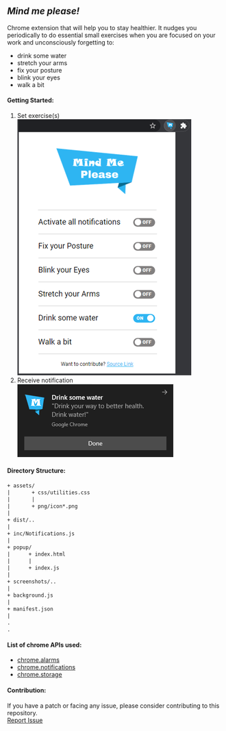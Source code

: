 *Mind me please!*
---
Chrome extension that will help you to stay healthier. It nudges you periodically to do essential small exercises when you are focused on your work and unconsciously forgetting to:
- drink some water
- stretch your arms
- fix your posture
- blink your eyes
- walk a bit

#### Getting Started:

1. Set exercise(s)<br>
![Alt Popup](./screenshots/popup.png?raw=true "Popup Window Screenshot")
2. Receive notification<br>
![Alt Notification](./screenshots/notification.png?raw=true "Notification Screenshot")

#### Directory Structure:
```
+ assets/
|       + css/utilities.css
|       |
|       + png/icon*.png
|
+ dist/..
|
+ inc/Notifications.js
|
+ popup/
|      + index.html
|      |
|      + index.js
|
+ screenshots/..
|
+ background.js
|
+ manifest.json
|
.
.
```

#### List of chrome APIs used:
- [chrome.alarms](https://developer.chrome.com/docs/extensions/reference/alarms/)
- [chrome.notifications](https://developer.chrome.com/docs/extensions/reference/notifications/)
- [chrome.storage](https://developer.chrome.com/docs/extensions/reference/storage/)

#### Contribution:
If you have a patch or facing any issue, please consider contributing to this repository.<br>
[Report Issue](https://github.com/Gauravbhatt19/Mind-me-please/issues/new)
